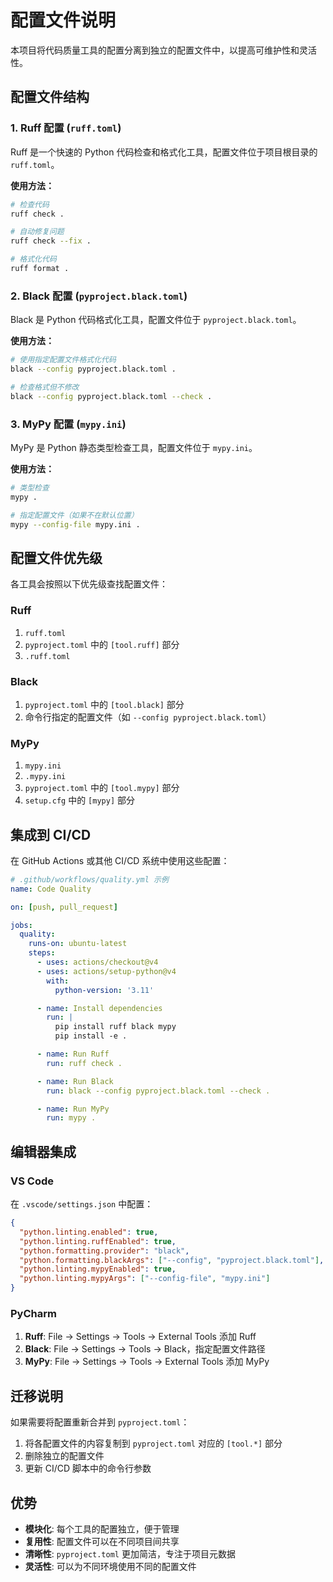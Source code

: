 # 配置文件说明

本项目将代码质量工具的配置分离到独立的配置文件中，以提高可维护性和灵活性。

## 配置文件结构

### 1. Ruff 配置 (`ruff.toml`)

Ruff 是一个快速的 Python 代码检查和格式化工具，配置文件位于项目根目录的 `ruff.toml`。

**使用方法：**
```bash
# 检查代码
ruff check .

# 自动修复问题
ruff check --fix .

# 格式化代码
ruff format .
```

### 2. Black 配置 (`pyproject.black.toml`)

Black 是 Python 代码格式化工具，配置文件位于 `pyproject.black.toml`。

**使用方法：**
```bash
# 使用指定配置文件格式化代码
black --config pyproject.black.toml .

# 检查格式但不修改
black --config pyproject.black.toml --check .
```

### 3. MyPy 配置 (`mypy.ini`)

MyPy 是 Python 静态类型检查工具，配置文件位于 `mypy.ini`。

**使用方法：**
```bash
# 类型检查
mypy .

# 指定配置文件（如果不在默认位置）
mypy --config-file mypy.ini .
```

## 配置文件优先级

各工具会按照以下优先级查找配置文件：

### Ruff
1. `ruff.toml`
2. `pyproject.toml` 中的 `[tool.ruff]` 部分
3. `.ruff.toml`

### Black
1. `pyproject.toml` 中的 `[tool.black]` 部分
2. 命令行指定的配置文件（如 `--config pyproject.black.toml`）

### MyPy
1. `mypy.ini`
2. `.mypy.ini`
3. `pyproject.toml` 中的 `[tool.mypy]` 部分
4. `setup.cfg` 中的 `[mypy]` 部分

## 集成到 CI/CD

在 GitHub Actions 或其他 CI/CD 系统中使用这些配置：

```yaml
# .github/workflows/quality.yml 示例
name: Code Quality

on: [push, pull_request]

jobs:
  quality:
    runs-on: ubuntu-latest
    steps:
      - uses: actions/checkout@v4
      - uses: actions/setup-python@v4
        with:
          python-version: '3.11'

      - name: Install dependencies
        run: |
          pip install ruff black mypy
          pip install -e .

      - name: Run Ruff
        run: ruff check .

      - name: Run Black
        run: black --config pyproject.black.toml --check .

      - name: Run MyPy
        run: mypy .
```

## 编辑器集成

### VS Code

在 `.vscode/settings.json` 中配置：

```json
{
  "python.linting.enabled": true,
  "python.linting.ruffEnabled": true,
  "python.formatting.provider": "black",
  "python.formatting.blackArgs": ["--config", "pyproject.black.toml"],
  "python.linting.mypyEnabled": true,
  "python.linting.mypyArgs": ["--config-file", "mypy.ini"]
}
```

### PyCharm

1. **Ruff**: File → Settings → Tools → External Tools 添加 Ruff
2. **Black**: File → Settings → Tools → Black，指定配置文件路径
3. **MyPy**: File → Settings → Tools → External Tools 添加 MyPy

## 迁移说明

如果需要将配置重新合并到 `pyproject.toml`：

1. 将各配置文件的内容复制到 `pyproject.toml` 对应的 `[tool.*]` 部分
2. 删除独立的配置文件
3. 更新 CI/CD 脚本中的命令行参数

## 优势

- **模块化**: 每个工具的配置独立，便于管理
- **复用性**: 配置文件可以在不同项目间共享
- **清晰性**: `pyproject.toml` 更加简洁，专注于项目元数据
- **灵活性**: 可以为不同环境使用不同的配置文件
